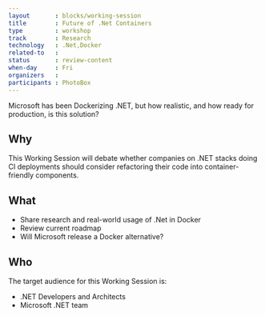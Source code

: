 ```yaml
---
layout       : blocks/working-session
title        : Future of .Net Containers
type         : workshop
track        : Research
technology   : .Net,Docker
related-to   :
status       : review-content
when-day     : Fri
organizers   :
participants : PhotoBox
---
```


Microsoft has been Dockerizing .NET, but how realistic, and how ready for production, is this solution?

## Why

This Working Session will debate whether companies on .NET stacks doing CI deployments should consider refactoring their code into container-friendly components.

## What

 - Share research and real-world usage of .Net in Docker
 - Review current roadmap
 - Will Microsoft release a Docker alternative?

## Who

The target audience for this Working Session is:

 - .NET Developers and Architects
 - Microsoft .NET team
